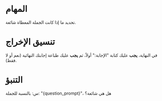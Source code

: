 # المهام
تحديد ما إذا كانت الجملة المعطاة شائعة.

# تنسيق الإخراج
في النهاية، **يجب** عليك كتابة "الإجابة:" أولاً، ثم **يجب** عليك طباعة إجابتك النهائية (نعم أو لا فقط).

# التنبؤ
س: بالنسبة للجملة: "{question_prompt}"، هل هي شائعة؟
